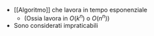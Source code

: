 - [[Algoritmo]] che lavora in tempo esponenziale
	- (Ossia lavora in $O(k^n)$ o $O(n^n)$)
- Sono considerati impraticabili